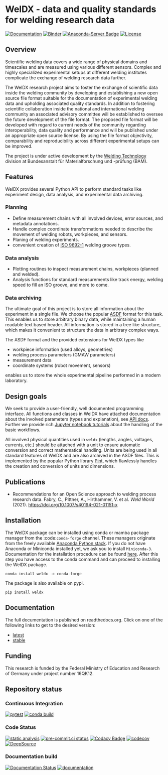# WelDX - data and quality standards for welding research data

[![Documentation](https://readthedocs.org/projects/weldx/badge/?version=latest)](https://weldx.readthedocs.io/en/latest/?badge=latest)
[![Binder](https://mybinder.org/badge_logo.svg)](https://mybinder.org/v2/gh/BAMWelDX/weldx/master?urlpath=lab/tree/tutorials/welding_example_01_basics.ipynb)
[![Anaconda-Server Badge](https://anaconda.org/conda-forge/weldx/badges/version.svg)](https://anaconda.org/conda-forge/weldx)
[![License](https://img.shields.io/badge/License-BSD%203--Clause-orange.svg)](https://opensource.org/licenses/BSD-3-Clause)

## Overview

Scientific welding data covers a wide range of physical domains and timescales and are measured using various different
sensors. Complex and highly specialized experimental setups at different welding institutes complicate the exchange of
welding research data further.

The WelDX research project aims to foster the exchange of scientific data inside the welding community by developing and
establishing a new open source file format suitable for the documentation of experimental welding data and upholding
associated quality standards. In addition to fostering scientific collaboration inside the national and international
welding community an associated advisory committee will be established to oversee the future development of the file
format. The proposed file format will be developed with regard to current needs of the community regarding
interoperability, data quality and performance and will be published under an appropriate open source license. By using
the file format objectivity, comparability and reproducibility across different experimental setups can be improved.

The project is under active development by
the [Welding Technology](https://www.bam.de/Navigation/EN/About-us/Organisation/Organisation-Chart/President/Department-9/Division-93/division93.html)
division at Bundesanstalt für Materialforschung und -prüfung (BAM).

## Features

WelDX provides several Python API to perform standard tasks like experiment design, data analysis, and experimental data
archiving.

### Planning

- Define measurement chains with all involved devices, error sources, and metadata annotations.
- Handle complex coordinate transformations needed to describe the movement of welding robots, workpieces, and sensors.
- Planing of welding experiments.
- convenient creation of [ISO 9692-1](https://www.iso.org/standard/62520.html) welding groove types.

### Data analysis

- Plotting routines to inspect measurement chains, workpieces (planned and welded).
- Analysis functions for standard measurements like track energy, welding speed to fill an ISO groove, and more to come.

### Data archiving

The ultimate goal of this project is to store all information about the experiment in a single file. We choose the
popular [ASDF](https://en.wikipedia.org/wiki/Advanced_Scientific_Data_Format) format for this task. This enables us to
store arbitrary binary data, while maintaining a human readable text based header. All information is stored in a tree
like structure, which makes it convenient to structure the data in arbitrary complex ways.

The ASDF format and the provided extensions for WelDX types like

- workpiece information (used alloys, geometries)
- welding process parameters (GMAW parameters)
- measurement data
- coordinate systems (robot movement, sensors)

enables us to store the whole experimental pipeline performed in a modern laboratory.

## Design goals

We seek to provide a user-friendly, well documented programming interface. All functions and classes in WelDX have
attached documentation about the involved parameters (types and explanation),
see [API docs](https://weldx.readthedocs.io/en/stable/api.html). Further we provide
rich [Jupyter notebook tutorials](https://weldx.readthedocs.io/en/stable/tutorials.html) about the handling of the basic
workflows.

All involved physical quantities used in `weldx` (lengths, angles, voltages, currents, etc.) should be attached with a
unit to ensure automatic conversion and correct mathematical handling. Units are being used in all standard features of
WelDX and are also archived in the ASDF files. This is implemented by the popular Python library
[Pint](https://pint.readthedocs.io/en/stable/), which flawlessly handles the creation and conversion of units and
dimensions.

## Publications

- Recommendations for an Open Science approach to welding process research data. Fabry, C., Pittner, A., Hirthammer, V.
  et al. *Weld World* (2021). https://doi.org/10.1007/s40194-021-01151-x

## Installation

The WelDX package can be installed using conda or mamba package manager from the :code:`conda-forge` channel. These
managers originate from the freely available [Anaconda Python stack](https://docs.conda.io/en/latest/miniconda.html). If
you do not have Anaconda or Miniconda installed yet, we ask you to install `Miniconda-3`. Documentation for the
installation procedure can be
found [here](https://docs.conda.io/projects/conda/en/latest/user-guide/install/index.html#regular-installation). After
this step you have access to the conda command and can proceed to installing the WelDX package.

```console
conda install weldx -c conda-forge
```

The package is also available on pypi.

```console
pip install weldx
```

## Documentation

The full documentation is published on readthedocs.org. Click on one of the following links to get to the desired
version:

- [latest](https://weldx.readthedocs.io/en/latest/)
- [stable](https://weldx.readthedocs.io/en/stable/)

## Funding

This research is funded by the Federal Ministry of Education and Research of Germany under project number 16QK12.

## Repository status

### Continuous Integration

[![pytest](https://github.com/BAMWelDX/weldx/workflows/pytest/badge.svg?branch=master)](https://github.com/BAMWelDX/weldx/actions?query=workflow%3Apytest+branch%3Amaster)
[![conda build](https://github.com/BAMWelDX/weldx/workflows/conda%20build/badge.svg?branch=master)](https://github.com/BAMWelDX/weldx/actions?query=workflow%3A%22conda+build%22+branch%3Amaster)

### Code Status

[![static analysis](https://github.com/BAMWelDX/weldx/workflows/static%20analysis/badge.svg?branch=master)](https://github.com/BAMWelDX/weldx/actions?query=workflow%3A%22static+analysis%22+branch%3Amaster)
[![pre-commit.ci status](https://results.pre-commit.ci/badge/github/BAMWelDX/weldx/master.svg)](https://results.pre-commit.ci/latest/github/BAMWelDX/weldx/master)
[![Codacy Badge](https://api.codacy.com/project/badge/Grade/5e7ede6d978249a781e5c580ed1c813f)](https://www.codacy.com/gh/BAMWelDX/weldx?utm_source=github.com&utm_medium=referral&utm_content=BAMWelDX/weldx&utm_campaign=Badge_Grade)
[![codecov](https://codecov.io/gh/BAMWelDX/weldx/branch/master/graph/badge.svg)](https://codecov.io/gh/BAMWelDX/weldx)
[![DeepSource](https://static.deepsource.io/deepsource-badge-light-mini.svg)](https://deepsource.io/gh/BAMWelDX/weldx/?ref=repository-badge)

### Documentation build

[![Documentation Status](https://readthedocs.org/projects/weldx/badge/?version=latest)](https://weldx.readthedocs.io/en/latest/?badge=latest)
[![documentation](https://github.com/BAMWelDX/weldx/workflows/documentation/badge.svg?branch=master)](https://github.com/BAMWelDX/weldx/actions?query=workflow%3Adocumentation+branch%3Amaster)
